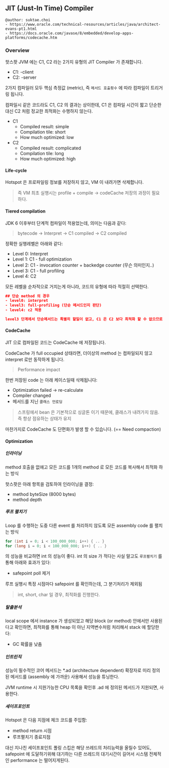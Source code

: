 ## JIT (Just-In Time) Compiler

```
@author: suktae.choi
- https://www.oracle.com/technical-resources/articles/java/architect-evans-pt1.html
- https://docs.oracle.com/javase/8/embedded/develop-apps-platforms/codecache.htm
```

### Overview

핫스팟 JVM 에는 C1, C2 라는 2가지 유형의 JIT Compiler 가 존재합니다.

- C1: -client
- C2: -server

2가지 컴파일러 모두 핵심 측정값 (metric), 즉 `메서드 호출횟수` 에 따라 컴파일이 트리거링 됩니다. 

컴파일시 같은 코드라도 C1, C2 의 결과는 상이한데, C1 은 컴파일 시간이 짧고 단순한 대신 C2 처럼 정교한 최적화는 수행하지 않는다.

- C1
  - Compiled result: simple
  - Compilation tile: short
  - How much optimized: low
- C2
  - Compiled result: complicated
  - Compilation tile: long
  - How much optimized: high

#### Life-cycle

Hotspot 은 프로파일링 정보를 저장하지 않고, VM 이 내려가면 삭제합니다.

> 즉  VM 최초 실행시는 profile + compile -> codeCache 저장의 과정이 필요하다.

#### Tiered compilation

JDK 6 이후부터 단계적 컴파일이 적용었는데, 의미는 다음과 같다:

> bytecode -> Interpret -> C1 compiled -> C2 compiled

정확한 실행레벨은 아래와 같다:

- Level 0: Interpret
- Level 1: C1 - full optimization
- Level 2: C1 - invocation counter + backedge counter (무슨 의미인지..)
- Level 3: C1 - full profiling
- Level 4: C2

모든 레벨을 순차적으로 거치는게 아니라, 코드의 유형에 따라 적절히 선택한다.

```json
## 단순 method 의 경우
- level0: interpret
- level3: full-profiling (단순 메서드인지 판단)
- level4: c2 적용

level3 단계에서 단순메서드는 특별히 할일이 없고, C1 은 C2 보다 최적화 할 수 없으므로 바로 level4 로 넘김
```

#### CodeCache

JIT 으로 컴파일된 코드는 CodeCache 에 저장됩니다. 

CodeCache 가 full occupied 상태라면, 더이상의 method 는 컴파일되지 않고 interpret 로만 동작하게 됩니다.

> Performance impact

한번 저장된 code 는 아래 케이스일때 삭제됩니다:

- Optimization failed -> re-calculate
- Compiler changed
- 메서드를 지닌 `클래스 언로딩`

> 스프링에서 bean 은 기본적으로 싱글톤 이기 때문에, 클래스가 내려가지 않음. 즉 항상 점유하는 상태가 유지

마찬가지로 CodeCache 도 단편화가 발생 할 수 있습니다. (== Need compaction)

#### Optimization

##### 인라이닝

method 호출을 없애고 모든 코드를 1개의 method 로 모든 코드를 복사해서 최적화 하는 방식

핫스팟은 아래 항목을 검토하여 인라이닝을 결정:

- method byteSize (8000 bytes)
- method depth

##### 루프 펼치기

Loop 를 수행하는 도중 다른 event 를 처리하지 않도록 모든 assembly code 를 펼치는 방식

```java
for (int i = 0; i < 100_000_000; i++) { .. }
for (long i = 0; i < 100_000_000; i++) { .. }
```

의 성능을 비교하면 int 의 성능이 좋다. int 의 size 가 적다는 사실 말고도 `루프펼치기` 를 통해 아래와 효과가 있다:

- safepoint poll 제거

루프 실행시 특정 시점마다 safepoint 를 확인하는데, 그 분기처리가 제외됨

> int, short, char 일 경우, 최적화를 진행한다.

##### 탈출분석

local scope 에서 instance 가 생성되었고 해당 block (or method) 안에서만 사용된다고 확인하면, 최적화를 통해 heap 이 아닌 지역변수처럼 처리해서 stack 에 할당한다:

- GC 확률을 낮춤

##### 인트린직

성능이 필수적인 코어 메서드는 *.ad (architecture dependent) 확장자로 미리 정의된 메서드를 (assembly 에 가까운) 사용해서 성능을 튜닝한다.

JVM runtime 시 지원가능한 CPU 목록을 확인후 .ad 에 정의된 메서드가 지원되면, 사용한다.

##### 세이프포인트

Hotspot 은 다음 지점에 체크 코드를 주입함:

- method return 시점
- 루프펼치기 종료지점

대신 지나친 세이프포인트 폴링 스킵은 해당 쓰레드의 처리능력을 올릴수 있어도, safepoint 에 도달하기위해 대기하는 다른 쓰레드의 대기시간이 길어서 시스템 전체적인 performance 는 떨어지게된다.